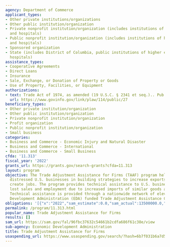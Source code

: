 ```yaml
---
agency: Department of Commerce
applicant_types:
- Other private institutions/organizations
- Other public institution/organization
- Private nonprofit institution/organization (includes institutions of higher education
  and hospitals)
- Public nonprofit institution/organization (includes institutions of higher education
  and hospitals)
- Sponsored organization
- State (includes District of Columbia, public institutions of higher education and
  hospitals)
assistance_types:
- Cooperative Agreements
- Direct Loans
- Insurance
- Sale, Exchange, or Donation of Property or Goods
- Use of Property, Facilities, or Equipment
authorizations:
- text: Trade Act of 1974, as amended (19 U.S.C. § 2341 et seq.).. Pub. L. 114, 27.
  url: https://www.govinfo.gov/link/plaw/114/public/27
beneficiary_types:
- Other private institution/organization
- Other public institution/organization
- Private nonprofit institution/organization
- Profit organization
- Public nonprofit institution/organization
- Small business
categories:
- Business and Commerce - Economic Injury and Natural Disaster
- Business and Commerce - International
- Business and Commerce - Small Business
cfda: '11.313'
fiscal_year: '2022'
grants_url: https://grants.gov/search-grants?cfda=11.313
layout: program
objective: The Trade Adjustment Assistance for Firms (TAAF) program helps economically
  distressed U.S. businesses in building strategies to increase exports and thereby
  create jobs. The program provides technical assistance to U.S. businesses that have
  lost sales and employment due to increased imports of similar goods and services.
  Technical assistance is provided through a nationwide network of eleven Economic
  Development Administration (EDA) funded Trade Adjustment Assistance Centers (TAACs).
obligations: '[{"x":"2022","sam_estimate":0.0,"sam_actual":13500000.0,"usa_spending_actual":13499997.75},{"x":"2023","sam_estimate":13500000.0,"sam_actual":0.0,"usa_spending_actual":13499997.75},{"x":"2024","sam_estimate":0.0,"sam_actual":0.0,"usa_spending_actual":0.0}]'
permalink: /program/11.313.html
popular_name: Trade Adjustment Assistance for Firms
results: []
sam_url: https://sam.gov/fal/96fbc37632c54661b2cdfa686f61c38e/view
sub-agency: Economic Development Administration
title: Trade Adjustment Assistance for Firms
usaspending_url: https://www.usaspending.gov/search/?hash=6b7f031b6a7d567fb1491964a6798b79
---
```

